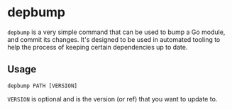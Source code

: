 # depbump

`depbump` is a very simple command that can be used to bump a Go module, and
commit its changes. It's designed to be used in automated tooling to help the
process of keeping certain dependencies up to date.

## Usage

`depbump PATH [VERSION]`

`VERSION` is optional and is the version (or ref) that you want to update to.
